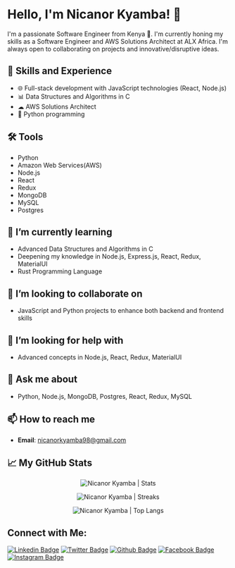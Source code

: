 # Hello, I'm Nicanor Kyamba! 👋

I'm a passionate Software Engineer from Kenya 🚀. I'm currently honing my skills as a Software Engineer and AWS Solutions Architect at ALX Africa. I'm always open to collaborating on projects and innovative/disruptive ideas.

## 🚀 Skills and Experience

- 🌐 Full-stack development with JavaScript technologies (React, Node.js)
- 📊 Data Structures and Algorithms in C
- ☁ AWS Solutions Architect
- 🐍 Python programming

## 🛠 Tools

- Python
- Amazon Web Services(AWS)
- Node.js
- React
- Redux
- MongoDB
- MySQL
- Postgres

## 🌱 I’m currently learning

- Advanced Data Structures and Algorithms in C
- Deepening my knowledge in Node.js, Express.js, React, Redux, MaterialUI
- Rust Programming Language

## 👯 I’m looking to collaborate on

- JavaScript and Python projects to enhance both backend and frontend skills

## 🤔 I’m looking for help with

- Advanced concepts in Node.js, React, Redux, MaterialUI

## 💬 Ask me about

- Python, Node.js, MongoDB, Postgres, React, Redux, MySQL

## 📫 How to reach me

- **Email**: [nicanorkyamba98@gmail.com](mailto:nicanorkyamba98@gmail.com)

## 📈 My GitHub Stats

<p align="center"> <img src="https://github-readme-stats.vercel.app/api?username=nicanorkyamba&show_icons=true&theme=gotham" alt="Nicanor Kyamba | Stats" />

<p align="center"> <img src="https://github-readme-streak-stats.herokuapp.com/?user=nicanorkyamba&theme=dark" alt="Nicanor Kyamba | Streaks" />

<p align="center"> <img src="https://github-readme-stats.vercel.app/api/top-langs/?username=nicanorkyamba&theme=gotham" alt="Nicanor Kyamba | Top Langs" />

## Connect with Me:

[![Linkedin Badge](https://img.shields.io/badge/-nicanorkyamba-blue?style=flat-square&logo=Linkedin&logoColor=white&link=https://www.linkedin.com/in/nicanor-kyamba/)](https://www.linkedin.com/in/nicanor-kyamba/)
[![Twitter Badge](https://img.shields.io/badge/-nicanor_kyamba-1da1f2?style=flat-square&logo=twitter&logoColor=white&link=https://twitter.com/nicanor_kyamba)](https://twitter.com/nicanor_kyamba)
[![Github Badge](https://img.shields.io/badge/-nicanorkyamba-grey?style=flat-square&logo=github&logoColor=white&link=https://github.com/nicanorkyamba/)](https://www.github.com/nicanorkyamba/)
[![Facebook Badge](https://img.shields.io/badge/-nicanor.kyamba-blue?style=flat-square&logo=facebook&logoColor=white&link=https://facebook.com/nicanor.kyamba/)](https://facebook.com/nicanor.kyamba/)
[![Instagram Badge](https://img.shields.io/badge/-nicanor.kyamba-E4405F?style=flat-square&logo=instagram&logoColor=white&link=https://instagram.com/nicanor.kyamba/)](https://instagram.com/nicanor.kyamba/)
